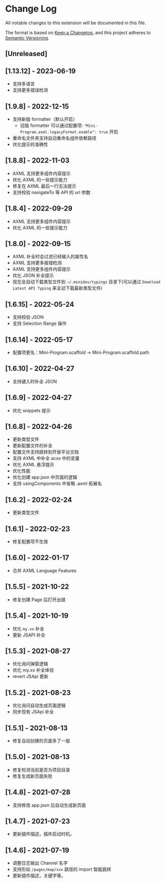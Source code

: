 # Change Log

All notable changes to this extension will be documented in this file.

The format is based on [Keep a Changelog](https://keepachangelog.com/en/1.0.0/),
and this project adheres to [Semantic Versioning](https://semver.org/spec/v2.0.0.html).

## [Unreleased]

## [1.13.12] - 2023-06-19

- 支持多语言
- 支持更多错误检测

## [1.9.8] - 2022-12-15

- 支持新版 formatter（默认开启）
  - 旧版 formatter 可以通过配置项: `"Mini-Program.axml.legacyFormat.enable": true` 开启
- 重命名文件夹支持自动重命名组件依赖路径
- 优化提示的准确性

## [1.8.8] - 2022-11-03

- AXML 支持更多组件内容提示
- 优化 AXML 的一些提示能力
- 修复在 AXML 最后一行无法提示
- 支持校验 navigateTo 等 API 的 url 参数

## [1.8.4] - 2022-09-29

- AXML 支持更多组件内容提示
- 优化 AXML 的一些提示能力

## [1.8.0] - 2022-09-15

- AXML 补全时会过滤已经输入的属性名
- AXML 支持更多报错检测
- AXML 支持更多组件内容提示
- 优化 JSON 补全提示
- 现在会自动下载类型文件到 `~/.minidev/typings` 目录下(可以通过 `Download Latest API Typing` 来主动下载最新类型文件)

## [1.6.15] - 2022-05-24

- 支持校验 JSON
- 支持 Selection Range 操作

## [1.6.14] - 2022-05-17

- 配置项更名：Mini-Program.scaffold -> Mini-Program.scaffold.path

## [1.6.10] - 2022-04-27

- 支持键入时补全 JSON

## [1.6.9] - 2022-04-27

- 优化 snippets 提示

## [1.6.8] - 2022-04-26

- 更新类型文件
- 更新配置文件的补全
- 配置文件支持跳转到开放平台文档
- 支持 AXML 中补全 acss 中的变量
- 优化 AXML 悬浮提示
- 优化性能
- 优化创建 app.json 中页面的逻辑
- 支持 usingComponents 中省略 .axml 拓展名

## [1.6.2] - 2022-02-24

- 更新类型文件

## [1.6.1] - 2022-02-23

- 修复配置项不生效

## [1.6.0] - 2022-01-17

- 合并 AXML Language Features

## [1.5.5] - 2021-10-22

- 修复创建 Page 后打开出错

## [1.5.4] - 2021-10-19

- 优化 `my.xx` 补全
- 更新 JSAPI 补全

## [1.5.3] - 2021-08-27

- 优化询问弹窗逻辑
- 优化 my.xx 补全体验
- revert JSApi 更新

## [1.5.2] - 2021-08-23

- 优化询问自动生成页面逻辑
- 同步现有 JSApi 补全

## [1.5.1] - 2021-08-13

- 修复自动创建的页面多了一层

## [1.5.0] - 2021-08-13

- 修复检测当前是否为项目目录
- 修复生成新页面失败

## [1.4.8] - 2021-07-28

- 支持修改 app.json 后自动生成新页面

## [1.4.7] - 2021-07-23

- 更新插件描述，插件启动时机。

## [1.4.6] - 2021-07-19

- 调整日志输出 Channel 名字
- 支持形如 `/pages/map/xxx` 路径的 import 智能跳转
- 更新插件描述，关键字等。
